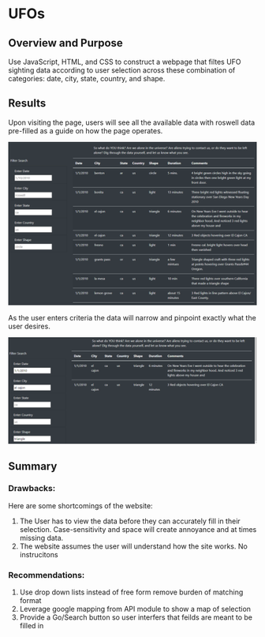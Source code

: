 # UFOs

## Overview and Purpose
Use JavaScript, HTML, and CSS to construct a webpage that filtes UFO sighting data according to user selection across these combination of categories: date, city, state, country, and shape. 

## Results
Upon visiting the page, users will see all the available data with roswell data pre-filled as a guide on how the page operates.   

![Image1](https://github.com/VinoSarran/UFOs/blob/main/static/images/BeforeFilter.PNG?raw=true)

As the user enters criteria the data will narrow and pinpoint exactly what the user desires.

![Image2](https://github.com/VinoSarran/UFOs/blob/main/static/images/After.PNG?raw=true)



## Summary
### Drawbacks:
Here are some shortcomings of  the website: 

1) The User has to view the data before they can accurately fill in their selection.  Case-sensitivity and space will create annoyance and at times missing data.   
2) The website assumes the user will understand how the site works.  No instrucitons

### Recommendations:

1) Use drop down lists instead of free form remove burden of matching format
2) Leverage google mapping from API module to show a map of selection
3) Provide a Go/Search button so user interfers that feilds are meant to be filled in
